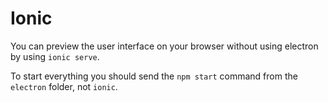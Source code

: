 # Ionic

You can preview the user interface on your browser without using electron by using `ionic serve`.

To start everything you should send the `npm start` command from the `electron` folder, not `ionic`.
